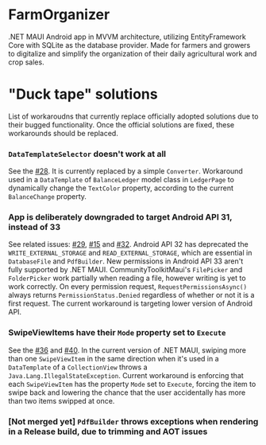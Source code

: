 # FarmOrganizer
.NET MAUI Android app in MVVM architecture, utilizing EntityFramework Core with SQLite as the database provider. Made for farmers and growers to digitalize and simplify the organization of their daily agricultural work and crop sales.
# "Duck tape" solutions
List of workaroudns that currently replace officially adopted solutions due to their bugged functionality. Once the official solutions are fixed, these workarounds should be replaced.

### `DataTemplateSelector` doesn't work at all
See the [#28](https://github.com/MaxKolac/FarmOrganizer/pull/28).
It is currently replaced by a simple `Converter`. Workaround used in a `DataTemplate` of `BalanceLedger` model class in `LedgerPage` to dynamically change the `TextColor` property, according to the current `BalanceChange` property.

### App is deliberately downgraded to target Android API 31, instead of 33
See related issues: [#29](https://github.com/MaxKolac/FarmOrganizer/issues/29), [#15](https://github.com/MaxKolac/FarmOrganizer/issues/15) and [#32](https://github.com/MaxKolac/FarmOrganizer/pull/32). Android API 32 has deprecated the `WRITE_EXTERNAL_STORAGE` and `READ_EXTERNAL_STORAGE`, which are essential in `DatabaseFile` and `PdfBuilder`. New permissions in Android API 33 aren't fully supported by .NET MAUI. CommunityToolkitMaui's `FilePicker` and `FolderPicker` work partially when reading a file, however writing is yet to work correctly. On every permission request, `RequestPermissionsAsync()` always returns `PermissionStatus.Denied` regardless of whether or not it is a first request. The current workaround is targeting lower version of Android API.

### SwipeViewItems have their `Mode` property set to `Execute`
See the [#36](https://github.com/MaxKolac/FarmOrganizer/issues/36) and [#40](https://github.com/MaxKolac/FarmOrganizer/pull/40). In the current version of .NET MAUI, swiping more than one `SwipeViewItem` in the same direction when it's used in a `DataTemplate` of a `CollectionView` throws a `Java.Lang.IllegalStateException`. Current workaround is enforcing that each `SwipeViewItem` has the property `Mode` set to `Execute`, forcing the item to swipe back and lowering the chance that the user accidentally has more than two items swipped at once.

### \[Not merged yet\] `PdfBuilder` throws exceptions when rendering in a Release build, due to trimming and AOT issues
